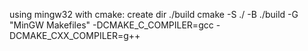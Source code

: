 using mingw32 with cmake:
create dir ./build
cmake -S ./ -B ./build -G "MinGW Makefiles" -DCMAKE_C_COMPILER=gcc -DCMAKE_CXX_COMPILER=g++